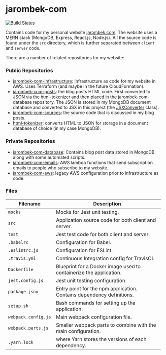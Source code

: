# jarombek-com

[![Build Status](https://travis-ci.org/AJarombek/jarombek-com.svg?branch=master)](https://travis-ci.org/AJarombek/jarombek-com)

Contains code for my personal website [jarombek.com](https://jarombek.com).  The website uses a MERN 
stack (MongoDB, Express, React.js, Node.js).  All the source code is found under the `src` 
directory, which is further separated between `client` and `server` code.

There are a number of related repositories for my website:

### Public Repositories

- [jarombek-com-infrastructure](https://github.com/AJarombek/jarombek-com-infrastructure): Infrastructure
as code for my website in AWS.  Uses Terraform (and maybe in the future CloudFormation).
- [jarombek-com-posts](https://github.com/AJarombek/jarombek-com-posts): the blog posts HTML code.  First 
converted to JSON via the html-tokenizer and then placed in the jarombek-com-database repository.  The 
JSON is stored in my MongoDB document database and converted to JSX in this project (the
[JSXConverter](https://github.com/AJarombek/jarombek-com/blob/master/src/client/JSXConverter.js) class).
- [jarombek-com-sources](https://github.com/AJarombek/jarombek-com-sources): the source code that is 
discussed in my blog posts.
- [html-tokenizer](https://github.com/AJarombek/html-tokenizer): converts HTML to JSON for storage in 
a document database of choice (in my case MongoDB).

### Private Repositories

- [jarombek-com-database](https://github.com/AJarombek/jarombek-com-database): Contains blog post data 
stored in MongoDB along with some automated scripts.
- [jarombek-com-emails](https://github.com/AJarombek/jarombek-com-emails): AWS lambda functions that
send subscription emails to people who subscribe to my website.
- [jarombek-com-aws](https://github.com/AJarombek/jarombek-com-aws): legacy AWS configuration prior to
infrastructure as code.

### Files

| Filename             | Description                                                                |
|----------------------|----------------------------------------------------------------------------|
| `mocks`              | Mocks for Jest unit testing.                                               |
| `src`                | Application source code for both client and server.                        |
| `test`               | Jest test code for both client and server.                                 |
| `.babelrc`           | Configuration for Babel.                                                   |
| `.eslintrc.js`       | Configuration for ESLint.                                                  |
| `.travis.yml`        | Continuous Integration config for TravisCI.                                |
| `Dockerfile`         | Blueprint for a Docker image used to containerize the application.         |
| `jest.config.js`     | Jest unit testing configuration.                                           |
| `package.json`       | Entry point for the npm application.  Contains dependency definitions.     |
| `setup.sh`           | Bash commands for setting up the application.                              |
| `webpack.config.js`  | Main webpack configuration file.                                           |
| `webpack.parts.js`   | Smaller webpack parts to combine with the main configuration.              |
| `.yarn.lock`         | where Yarn stores the versions of each dependency.                         |